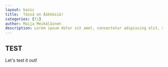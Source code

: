 ```yaml
---
layout: basic
title:  Tässä on Ääkkösiä!
categories: [fi]
author: Maija Meikäläinen
description: Lorem ipsum dolor sit amet, consectetur adipiscing elit, sed do eiusmod tempor incididunt ut labore et dolore magna aliqua. Ut enim ad minim veniam, quis nostrud exercitation ullamco laboris nisi ut aliquip ex ea commodo consequat.
---
```


## TEST

Let's test it out!
